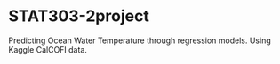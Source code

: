 # STAT303-2project

Predicting Ocean Water Temperature through regression models. Using Kaggle CalCOFI data.
